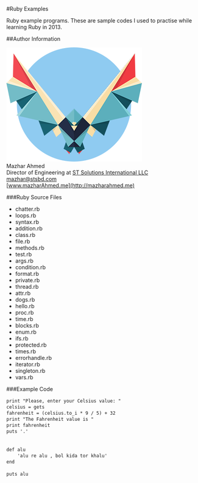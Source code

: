 #Ruby Examples

Ruby example programs. These are sample codes I used to practise while learning Ruby in 2013.

##Author Information

![Mazhar Ahmed](/sign.png)<br>
Mazhar Ahmed<br>
Director of Engineering at [ST Solutions International LLC](http://www.stsbd.com)<br>
mazhar@stsbd.com<br>
[www.mazharAhmed.me](http://mazharahmed.me)

###Ruby Source Files

- chatter.rb
- loops.rb
- syntax.rb
- addition.rb
- class.rb
- file.rb
- methods.rb
- test.rb
- args.rb
- condition.rb
- format.rb
- private.rb
- thread.rb
- attr.rb
- dogs.rb
- hello.rb
- proc.rb
- time.rb
- blocks.rb
- enum.rb
- ifs.rb
- protected.rb
- times.rb
- errorhandle.rb
- iterator.rb
- singleton.rb
- vars.rb


###Example Code

```
print "Please, enter your Celsius value: "
celsius = gets
fahrenheit = (celsius.to_i * 9 / 5) + 32
print "The Fahrenheit value is "
print fahrenheit
puts '.'


def alu
	'alu re alu , bol kida tor khalu'
end

puts alu
```
